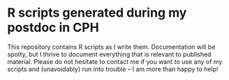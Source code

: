 # R scripts generated during my postdoc in CPH
This repository contains R scripts as I write them. Documentation will be spotty, but I thrive to document everything that is relevant to published material. Please do not hesitate to contact me if you want to use any of my scripts and (unavoidably) run into trouble &ndash; I am more than happy to help!

